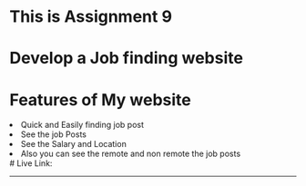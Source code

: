 # This is Assignment 9
# Develop a Job finding website
# Features of My website
<li>Quick and Easily finding job post </li>
<li>See the job Posts </li>
<li>See the Salary and Location </li>
<li>Also you can see the remote and non remote the job posts </li>
# Live Link:
<hr>

